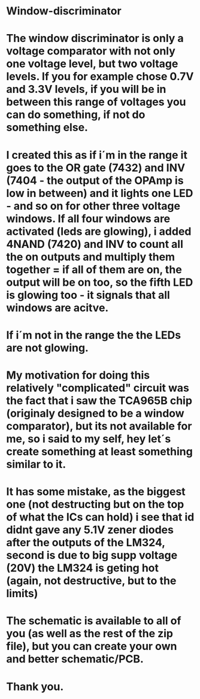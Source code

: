 # Window-discriminator

# The window discriminator is only a voltage comparator with not only one voltage level, but two voltage levels. If you for example chose 0.7V and 3.3V levels, if you will be in between this range of voltages you can do something, if not do something else.

# I created this as if i´m in the range it goes to the OR gate (7432) and INV (7404 - the output of the OPAmp is low in between) and it lights one LED - and so on for other three voltage windows. If all four windows are activated (leds are glowing), i added 4NAND (7420) and INV to count all the on outputs and multiply them together = if all of them are on, the output will be on too, so the fifth LED is glowing too - it signals that all windows are acitve.

# If i´m not in the range the the LEDs are not glowing.

# My motivation for doing this relatively "complicated" circuit was the fact that i saw the TCA965B chip (originaly designed to be a window comparator), but its not available for me, so i said to my self, hey let´s create something at least something similar to it.

# It has some mistake, as the biggest one (not destructing but on the top of what the ICs can hold) i see that id didnt gave any 5.1V zener diodes after the outputs of the LM324, second is due to big supp voltage (20V) the LM324 is geting hot (again, not destructive, but to the limits)

# The schematic is available to all of you (as well as the rest of the zip file), but you can create your own and better schematic/PCB.

# Thank you.
